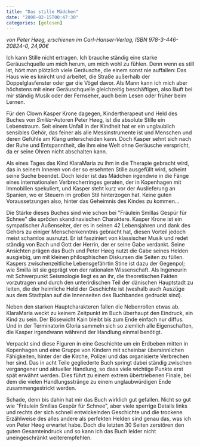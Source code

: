 ```yaml
---
title: "Das stille Mädchen"
date: "2008-02-15T00:47:30"
categories: [gelesen]
---
```


*von Peter Høeg,
erschienen im Carl-Hanser-Verlag, ISBN 978-3-446-20824-0, 24,90€*

Ich kann Stille nicht ertragen. Ich brauche ständig eine starke Geräuschquelle um mich herum, um mich wohl zu fühlen. Denn wenn es still ist, hört man plötzlich viele Geräusche, die einem sonst nie auffallen: Das Haus wie es knircht und arbeitet, die Straße außerhalb der Doppelglasfenster oder gar die Vögel davor. Als Mann kann ich mich aber höchstens mit einer Geräuschquelle gleichzeitig beschäftigen, also läuft bei mir ständig Musik oder der Fernseher, auch beim Lesen oder früher beim Lernen.

Für den Clown Kasper Krone dagegen, Kindertherapeut und Held des Buches von *Smilla*-Autoren Peter Høeg, ist die absolute Stille ein Lebenstraum. Seit einem Unfall in der Kindheit hat er ein unglaublich sensibles Gehör, das feiner als alle Messinstrumente ist und Menschen und deren Gefühle am Klang unterscheiden kann. Doch Kasper sehnt sich nach der Ruhe und Entspanntheit, die ihm eine Welt ohne Geräusche verspricht, da er seine Ohren nicht abschalten kann.

Als eines Tages das Kind KlaraMaria zu ihm in die Therapie gebracht wird, das in seinem Inneren von der so ersehnten Stille ausgefüllt wird, scheint seine Suche beendet. Doch leider ist das Mädchen irgendwie in die Fänge eines internationalen Verbrecherringes geraten, der in Kopenhagen mit Immobilien spekuliert, und Kasper steht kurz vor der Auslieferung an Spanien, wo er Steuern im großen Stil hinterzogen hat. Keine guten Voraussetzungen also, hinter das Geheimnis des Kindes zu kommen...

Die Stärke dieses Buches sind wie schon bei "Fräulein Smillas Gespür für Schnee" die spröden skandinavischen Charaktere. Kasper Krone ist ein sympatischer Außenseiter, der es in seinen 42 Lebensjahren und dank des Gehörs zu einiger Menschenkenntnis gebracht hat, diesen Vorteil jedoch meist schamlos ausnutzt. Er ist fasziniert von klassischer Musik und redet ständig von Bach und Gott der Herrin, der er seine Gabe verdankt. Seine Ansichten prägen das Buch und Peter Høeg nutzt die Gabe seines Helden ausgiebig, um mit kleinen philosphischen Diskursen die Seiten zu füllen. Kaspers zwischenzeitliche Lebensgefährtin Stine ist dazu der Gegenpol; wie Smilla ist sie geprägt von der rationalen Wissenschaft. Als Ingeneurin mit Schwerpunkt Seismologie liegt es an ihr, die theoretischen Fakten vorzutragen und durch den unterirdischen Teil der dänischen Hauptstadt zu leiten, die der heimliche Held der Geschichte ist (weshalb auch Auszüge aus dem Stadtplan auf die Innenseiten des Buchbandes gedruckt sind).

Neben den starken Hauptcharakteren fallen die Nebenrollen etwas ab. KlaraMaria weckt zu keinem Zeitpunkt im Buch überhaupt den Eindruck, ein Kind zu sein. Der Bösewicht Kain bleibt bis zum Ende einfach nur diffus. Und in der Terminatorin Gloria sammeln sich so ziemlich alle Eigenschaften, die Kasper irgendwann während der Handlung einmal benötigt. 

Verpackt sind diese Figuren in eine Geschichte um ein Erdbeben mitten in Kopenhagen und eine Gruppe von Kindern mit scheinbar übersinnlichen Fähigkeiten, hinter der die Kirche, Polizei und das organisierte Verbrechen her sind. Das in acht Teile gegliederte Buch springt dabei ständig zwischen vergangener und aktueller Handlung, so dass viele wichtige Punkte erst spät erwähnt werden. Dies führt zu einem extrem übertriebenen Finale, bei dem die vielen Handlungsstränge zu einem unglaubwürdigen Ende zusammengestrickt werden.

Schade, denn bis dahin hat mir das Buch wirklich gut gefallen. Nicht so gut wie "Fräulein Smillas Gespür für Schnee", aber viele sperrige Details links und rechts der sich schnell entwickelnden Geschichte und die trockene Erzählweise des alles andere als perfekten Helden sind genau das, was ich von Peter Høeg erwartet habe. Doch die letzten 30 Seiten zerstören den guten Gesamteindruck und so kann ich das Buch leider nicht uneingeschränkt weiterempfehlen.
